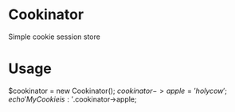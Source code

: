 Cookinator
==========

Simple cookie session store

Usage
=====

$cookinator = new Cookinator();
$cookinator->apple = 'holy cow';
echo 'My Cookie is : '.$cookinator->apple;